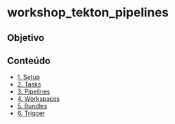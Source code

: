 workshop_tekton_pipelines
==========

## Objetivo

## Conteúdo
* [1. Setup]()
* [2. Tasks]()
* [3. Pipelines]()
* [4. Workspaces]()
* [5. Bundles]() 
* [6. Trigger]()
